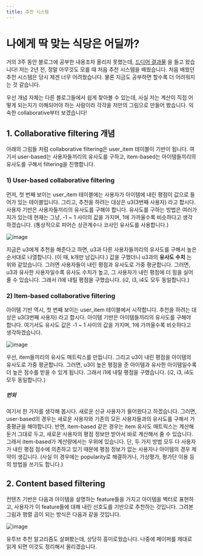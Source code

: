 ```yaml
---
title: 추천 시스템
---
```


# 나에게 딱 맞는 식당은 어딜까?

거의 3주 동안 블로그에 공부한 내용조차 올리지 못했는데, <a href="https://github.com/osj3474/Recommendation-system" target="_blank">드디어 결과물</a> 을 들고 왔습니다! 저는 2년 전, 정말 아무것도 모를 때 처음 추천 시스템을 배웠습니다. 처음 배웠던 추천 시스템은 당시 제겐 너무 어려웠습니다. 물론 지금도 공부하면 할수록 더 어려워지는 것 같습니다.

우선 개념 자체는 다른 블로그들에서 쉽게 찾아볼 수 있는데, 사실 저는 계산이 직접 어떻게 되는지가 이해되어야 하는 사람이라 각각을 저만의 그림으로 만들어 봤습니다. 익숙한 collaborative부터 보겠습니다!

## 1. Collaborative filtering 개념

아래의 그림들 처럼 collaborative filtering은 user_item 테이블이 기반이 됩니다. 여기서 user-based는 사용자들끼리의 유사도를 구하고, item-based는 아이템들끼리의 유사도를 구해서 filtering을 진행합니다.

### 1) User-based collaborative filtering

먼저, 첫 번째 보이는 user_item 테이블에는 사용자가 아이템에 내린 평점이 값으로 들어가 있는 테이블입니다. 그리고, 추천을 하려는 대상은 u3(3번째 사용자) 라고 합시다. 사용자 기반은 사용자들끼리의 유사도를 구해야 합니다. 유사도를 구하는 방법은 여러가지가 있는데 현재는 그냥, -1 ~ 1 사이의 값을 가지며, 1에 가까울수록 비슷하다고 생각하겠습니다. (통상적으로 피어슨 상관계수나 코사인 유사도를 사용합니다.)

![image](https://user-images.githubusercontent.com/42775225/89480561-a20aaf00-d7d0-11ea-9e11-e9c0b29d1a0b.png)

지금은 u3에게 추천을 해준다고 하면, u3과 다른 사용자들끼리의 유사도를 구해서 높은 순서대로 나열합니다. (이 때, k개만 남깁니다.) 값을 구했더니 u3과의 **유사도 수치** 는 위와 같았습니다. 그러면 사용자들이 내린 평점과 유사도로 가중 평균합니다. 그러면, u3과 유사한 사용자일수록 유사도 수치가 높고, 그 사용자가 내린 평점에 더 힘을 실어줄 수 있습니다. 그래서 i1에 내릴 평점을 구했습니다. (i2, i3, i4도 모두 동일합니다.)

### 2) Item-based collaborative filtering

아이템 기반 역시, 첫 번째 보이는 user_item 테이블에서 시작합니다. 추천을 하려는 대상은 u3(3번째 사용자) 라고 합시다. 아이템 기반은 아이템들끼리의 유사도를 구해야 합니다. 여기서도 유사도 값은 -1 ~ 1 사이의 값을 가지며, 1에 가까울수록 비슷하다고 생각하겠습니다.

![image](https://user-images.githubusercontent.com/42775225/89481568-fc0c7400-d7d2-11ea-900b-49b9f16a9f81.png)

우선, item들끼리의 유사도 매트릭스를 만듭니다. 그리고 u3이 내린 평점을 아이템의 유사도로 가중 평균합니다. 그러면, u3이 높은 평점을 준 아이템과 유사한 아이템일수록 더 높은 점수를 받을 수 있게 됩니다. 그래서 i1에 내릴 평점을 구했습니다. (i2, i3, i4도 모두 동일합니다.)

##### 번외

여기서 한 가지를 생각해 봅시다. 새로운 신규 사용자가 들어왔다고 하겠습니다. 그러면, user-based의 경우는 새로운 사용자와 기존의 모든 사용자들과의 유사도를 구해서 가중평균을 해야합니다. 반면, item-based 같은 경우는 item 유사도 매트릭스는 계산해둔거 그대로 두고, 새로운 사용자의 평점 정보만 받아서 바로 계산해서 줄 수 있습니다. 그래서 item-based가 계산량에서는 우위에 있습니다. 단, 두 가지 방법 모두 다 사용자가 내린 평점 점수에 의존하고 있기 때문에 평점 정보가 없는 사용자나 아이템의 경우 제약이 생깁니다. (사실 이 경우에는 popularity로 해결하거나, 가상평가, 평가단 이용 등의 방법을 쓰기도 합니다.)

## 2. Content based filtering

컨텐츠 기반은 다음과 아이템을 설명하는 feature들을 가지고 아이템을 벡터로 표현하고, 사용자가 이 feature들에 대해 내린 선호도를 기반으로 추천하는 것입니다. 그려본 그림과 행렬 곱이 되는 방식은 다음과 같을 것입니다.

![image](https://user-images.githubusercontent.com/42775225/89487554-c3739700-d7e0-11ea-8472-eaa6e6972cf2.png)

유투브 추천 알고리즘도 살펴봤는데, 상당히 흥미로웠습니다. 나중에 페이퍼를 제대로 읽게 되면 이것도 정리해서 올리겠습니다.
